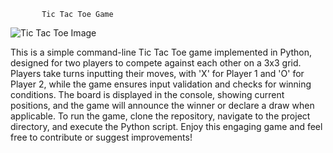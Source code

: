            Tic Tac Toe Game


![Tic Tac Toe Image](https://t3.ftcdn.net/jpg/04/03/82/90/360_F_403829060_Fmpx4hauM16c4hWgoztvAjteZ8kFombu.jpg)

This is a simple command-line Tic Tac Toe game implemented in Python, designed for two players to compete against each other on a 3x3 grid. Players take turns inputting their moves, with 'X' for Player 1 and 'O' for Player 2, while the game ensures input validation and checks for winning conditions. The board is displayed in the console, showing current positions, and the game will announce the winner or declare a draw when applicable. To run the game, clone the repository, navigate to the project directory, and execute the Python script. Enjoy this engaging game and feel free to contribute or suggest improvements!

